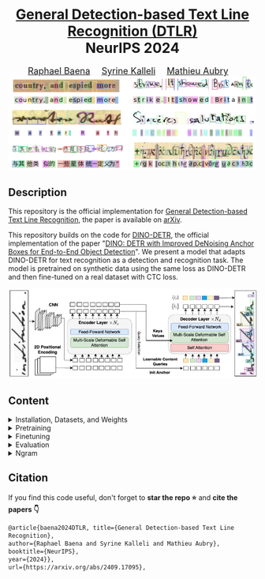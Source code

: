 <div align="center">

<h1><a href="https://detection-based-text-line-recognition.github.io/">General Detection-based Text Line Recognition (DTLR)</a> <br>NeurIPS 2024</h1>

<font size="4">
<a href="https://scholar.google.com/citations?user=8MU98WQAAAAJ&hl=en">Raphael Baena</a>&emsp;
<a href="https://imagine-lab.enpc.fr/staff-members/syrine-kalleli/">Syrine Kalleli</a>&emsp;
<a href="https://imagine.enpc.fr/~aubrym/">Mathieu Aubry</a>&emsp;
</font>
<br>
<img src="figures/teaser.png">
</div>


## Description

This repository is the official implementation for [General Detection-based Text Line Recognition](https://detection-based-text-line-recognition.github.io/), 
the paper is available on [arXiv](https://arxiv.org/pdf/2409.17095).

This repository builds on the code for [DINO-DETR](https://github.com/IDEA-Research/DINO), the official implementation of the paper "[DINO: DETR with Improved DeNoising Anchor Boxes for End-to-End Object Detection](https://arxiv.org/abs/2203.03605)". We present a model that adapts DINO-DETR for text recognition as a detection and recognition task. The model is pretrained on synthetic data using the same loss as DINO-DETR and then fine-tuned on a real dataset with CTC loss.
<p align="center">
  <img src="figures/architecture.jpg">
</p>

## Content
<details>
<summary>Installation, Datasets, and Weights</summary>


## Installation, Datasets, and Weights
### 1. Installation
The model was trained with `python=3.11.0`, `pytorch=2.1.0`, `cuda=11.8` and builds on the DETR-variants [DINO](https://arxiv.org/abs/2203.03605)/[DN](https://arxiv.org/abs/2203.01305)/[DAB](https://arxiv.org/abs/2201.12329) and [Deformable-DETR](https://arxiv.org/abs/2010.04159).

1. Clone this repository and create a virtual environment
2. Follow instructions to install a [Pytorch](https://pytorch.org/get-started/locally/) version compatible with your system and CUDA version
3. Install other dependencies
    ```bash
    pip install -r requirements.txt
    ```
4. Compiling CUDA operators
    ```bash
    python src/models/dino/ops/setup.py build install # 'cuda not available', run => export CUDA_HOME=/usr/local/cuda-<version>
    # unit test (should see all checking is True) # could output an outofmemory error
    python src/models/dino/ops/test.py
    ```
### 2. Datasets
Datasets should be placed in the appropriate folder specified in **datasets/config.json**. We preprocess the images and annotations for the IAM dataset, while all other datasets are used in their original form.
For each dataset (except IAM), a charset file (.pkl) is required. Charset files can be found in the folder [data](data).

**Handwritten**
1. IAM: the official website is [here](http://www.fki.inf.unibe.ch/databases/iam-handwriting-database). We preprocess the images and annotation following the instruction in the [PyLai Repository](https://github.com/carmocca/PyLaia-examples/tree/master/iam-htr). The annotations are stored in [data/IAM_new/labels.pkl](data/IAM_new).
2. RIMES: TEKLIA provide the dataset [here](https://teklia.com/research/rimes-database/). After downloading, place the charset file in the same folder as the dataset.
3. READ: the dataset is available [here](https://zenodo.org/records/1297399). After downloading, place the charset file in the same folder as the dataset.

**Chinese**
The official website is [here](https://nlpr.ia.ac.cn/databases/handwriting/Download.html). Images and annotations are provide only in bytes format for these datasets.
1. CASIA v1: Download the dataset in bytes format with the link above and place the charset in the same folder as the dataset.
2. CASIA v2: We provide directly a version of the dataset with images (PNG) and annotations (TXT). Download the dataset [here](https://drive.google.com/file/d/1ZfrsxBM2uhnqa0vps-8950ZFflYgMHin/view?usp=sharing).

**Ciphers**
The ciphers borg and copiale are available [here](https://pages.cvc.uab.es/abaro/datasets.html). The charset files are provided in the folder [data](data).
### 3. Weights
Pretrained checkpoints can be found [here](https://drive.google.com/file/d/1sr-CSCdiVhCuUmZa3danqSvdzIvj8Pdl/view?usp=sharing). The folder includes the weights of the following **pretrained** models:

- **General model**: Trained on random Latin characters. Typically used for finetuning on ciphers.
- **English model**: Trained on English text with random erasing. Typically used for finetuning on IAM.
- **French model**: Trained on French text with random erasing. Typically used for finetuning on RIMES.
- **German model**: Trained on German text with random erasing. Typically used for finetuning on READ.
- **Chinese model**: Trained on random handwritten Chinese characters from HWDB 1. Typically used for finetuning on HWDB 2.

Finetuned checkpoints can be found [here](https://drive.google.com/file/d/11UXYJHBKhgI6DhhkqQ6UpHFRXt3XNFQA/view?usp=sharing).

Checkpoints should be organized as follows:
```bash
  logs/
    └── IAM/
      └── checkpoint.pth
    └── other_model/
      └── checkpoint.pth
    ...
```
</details> 
<details>
<summary>Pretraining</summary>

# Pretraining
Pretraining scipts are available in **scripts/pretraining**.
## Latin scripts 
You need  to download the folder [resources](https://drive.google.com/file/d/1XxeizTec4XOsLfyV_Q_dVQ1rMNWzbmoO/view?usp=sharing) (background, fonts, noises, texts)  and place it in the folder **dataset**.

To train models with random erasing:
```bash
sh scripts/pretraining/Synthetic_english_w_masking.sh
sh scripts/pretraining/Synthetic_german_w_masking.sh
sh scripts/pretraining/Synthetic_french_w_masking.sh
sh scripts/pretraining/Synthetic_general.sh
```
## Chinese scripts 
You need the dataset CASIA v1 [here]

To train a model with random erasing
```bash
sh scripts/pretraining/Synthetic_english.sh
```
Then for instances to train a model for chinese with random erasing:
```bash
bash scripts/pretraining/Synthetic_chinese_w_masking.sh
```
</details> 
<details>
<summary>Finetuning</summary>

# Finetuning
Finetuning occurs in two stages. The scripts are available in **scripts/finetuning.**. For Step 1 it is expected that a model is pretrained is placed in the folder **logs/your_model_name**.

</details> 
<details>
<summary>Evaluation</summary> 

# Evaluation 
Use the scripts in **scripts/evaluating** to evaluate the model on the different datasets. 

</details> 
<details>
<summary>Ngram</summary>

# Ngram
## Evaluation
We provide our N-gran models for RIMES, READ and IAM [here](). We strongly advice to create a separate environment for the ngram model and to install the libraries in the [ngram/mini_guide.md](ngram/mini_guide.md).
To run an evalutation with the ngram model:
```bash
bash python ngram/clean_gen_ngram_preds.py --config_path ngram_decoder/IAM.yaml
bash python ngram/clean_gen_ngram_preds.py --config_path ngram_decoder/READ.yaml
bash python ngram/clean_gen_ngram_preds.py --config_path ngram_decoder/RIMES.yaml
```
## Training a ngram model
To train you own ngram model, follow the instructions in the [ngram/mini_guide.md](ngram/mini_guide.md)
</details> 
  
## Citation

If you find this code useful, don't forget to <b>star the repo :star:</b> and <b>cite the papers :point_down:</b>

```                         
@article{baena2024DTLR, title={General Detection-based Text Line Recognition}, 
author={Raphael Baena and Syrine Kalleli and Mathieu Aubry}, 
booktitle={NeurIPS},
year={2024}},
url={https://arxiv.org/abs/2409.17095},  
```


